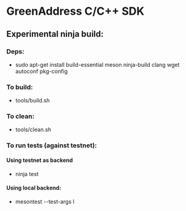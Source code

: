 # GreenAddress C/C++ SDK

## Experimental ninja build:

### Deps:

* sudo apt-get install build-essential meson ninja-build clang wget autoconf pkg-config

### To build:

* tools/build.sh

### To clean:

* tools/clean.sh

### To run tests (against testnet):

#### Using testnet as backend

* ninja test

#### Using local backend:

* mesontest --test-args l
